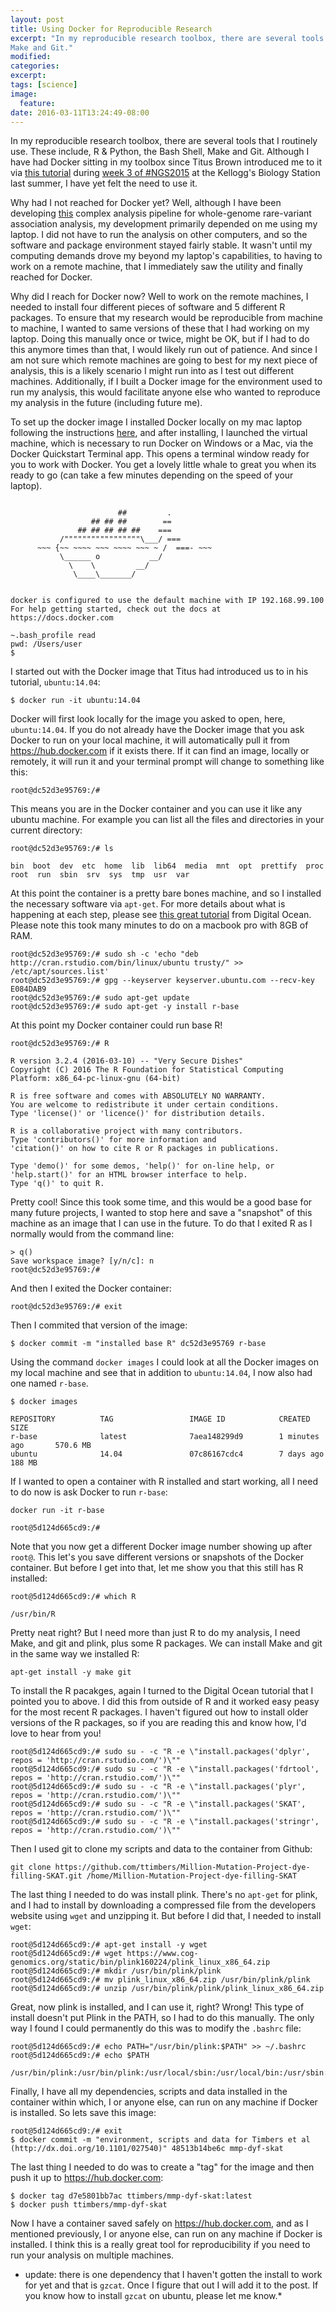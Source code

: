 ```yaml
---
layout: post
title: Using Docker for Reproducible Research
excerpt: "In my reproducible research toolbox, there are several tools that I routinely use. These include, R & Python, the Bash Shell,
Make and Git."
modified: 
categories: 
excerpt:
tags: [science]
image:
  feature:
date: 2016-03-11T13:24:49-08:00
---
```


In my reproducible research toolbox, there are several tools that I routinely use. These include, R & Python, the Bash Shell,
Make and Git. Although I have had Docker sitting in my toolbox since Titus Brown introduced me to it via [this tutorial](http://angus.readthedocs.org/en/2015/week3/CTB_docker.html)
during [week 3 of #NGS2015](http://angus.readthedocs.org/en/2015/week3.html) at the Kellogg's Biology Station last summer, I 
have yet felt the need to use it.

Why had I not reached for Docker yet? Well, although I have been developing [this](https://github.com/ttimbers/Million-Mutation-Project-dye-filling-SKAT) complex analysis pipeline for whole-genome 
rare-variant association analysis, my development primarily depended on me using my laptop. I did not have to run the analysis
on other computers, and so the software and package environment stayed fairly stable. It wasn't until my computing demands
drove my beyond my laptop's capabilities, to having to work on a remote machine, that I immediately saw the utility and finally
reached for Docker.

Why did I reach for Docker now? Well to work on the remote machines, I needed to install four different pieces of software
and 5 different R packages. To ensure that my research would be reproducible from machine to machine, I wanted to same versions
of these that I had working on my laptop. Doing this manually once or twice, might be OK, but if I had to do this anymore times
than that, I would likely run out of patience. And since I am not sure which remote machines are going to best for my next
piece of analysis, this is a likely scenario I might run into as I test out different machines. Additionally, if I built a 
Docker image for the environment used to run my analysis, this would facilitate anyone else who wanted to reproduce my 
analysis in the future (including future me).

To set up the docker image I installed Docker locally on my mac laptop following the instructions [here](https://docs.docker.com/engine/installation/mac/), and after installing, I launched the virtual machine, which is necessary to run Docker on Windows or a Mac, via the Docker Quickstart Terminal app. 
This opens a terminal window ready for you to work with Docker. You get a lovely little whale to great
you when its ready to go (can take a few minutes depending on the speed of your laptop).

~~~

                        ##         .
                  ## ## ##        ==
               ## ## ## ## ##    ===
           /"""""""""""""""""\___/ ===
      ~~~ {~~ ~~~~ ~~~ ~~~~ ~~~ ~ /  ===- ~~~
           \______ o           __/
             \    \         __/
              \____\_______/


docker is configured to use the default machine with IP 192.168.99.100
For help getting started, check out the docs at https://docs.docker.com

~.bash_profile read
pwd: /Users/user
$
~~~

I started out with the Docker image that Titus had introduced us to in his tutorial, `ubuntu:14.04`:

~~~
$ docker run -it ubuntu:14.04
~~~

Docker will first look locally for the image you asked to open, here, `ubuntu:14.04`. If you do not already have the Docker
image that you ask Docker to run on your local machine, it will automatically pull it from https://hub.docker.com if it exists there. If it can find an image, locally or remotely, it will run it and your terminal prompt will change to something like this:

~~~
root@dc52d3e95769:/#
~~~

This means you are in the Docker container and you can use it like any ubuntu machine. For example you can list all the files and directories in your current directory:

~~~
root@dc52d3e95769:/# ls
~~~

~~~
bin  boot  dev  etc  home  lib  lib64  media  mnt  opt  prettify  proc  root  run  sbin  srv  sys  tmp  usr  var
~~~

At this point the container is a pretty bare bones machine, and so I installed the necessary software via `apt-get`. For more details about what is happening at each step, please see [this great tutorial](https://www.digitalocean.com/community/tutorials/how-to-set-up-r-on-ubuntu-14-04) from Digital Ocean. Please note this took many minutes to do on a macbook pro with 8GB of RAM.

~~~
root@dc52d3e95769:/# sudo sh -c 'echo "deb http://cran.rstudio.com/bin/linux/ubuntu trusty/" >> /etc/apt/sources.list'
root@dc52d3e95769:/# gpg --keyserver keyserver.ubuntu.com --recv-key E084DAB9
root@dc52d3e95769:/# sudo apt-get update
root@dc52d3e95769:/# sudo apt-get -y install r-base
~~~

At this point my Docker container could run base R! 

~~~
root@dc52d3e95769:/# R

R version 3.2.4 (2016-03-10) -- "Very Secure Dishes"
Copyright (C) 2016 The R Foundation for Statistical Computing
Platform: x86_64-pc-linux-gnu (64-bit)

R is free software and comes with ABSOLUTELY NO WARRANTY.
You are welcome to redistribute it under certain conditions.
Type 'license()' or 'licence()' for distribution details.

R is a collaborative project with many contributors.
Type 'contributors()' for more information and
'citation()' on how to cite R or R packages in publications.

Type 'demo()' for some demos, 'help()' for on-line help, or
'help.start()' for an HTML browser interface to help.
Type 'q()' to quit R.
~~~

Pretty cool! Since this took some time, and this would be a good base for many future projects, I wanted to stop here and save a "snapshot" of this machine as an image that I can use in the future. To do that I exited R as I normally would from the command line:

~~~
> q()
Save workspace image? [y/n/c]: n
root@dc52d3e95769:/# 
~~~

And then I exited the Docker container:

~~~
root@dc52d3e95769:/# exit
~~~

Then I commited that version of the image:

~~~
$ docker commit -m "installed base R" dc52d3e95769 r-base
~~~

Using the command `docker images` I could look at all the Docker images on my local machine and see that in addition to `ubuntu:14.04`, I now also had one named `r-base`.

~~~
$ docker images
~~~

~~~
REPOSITORY          TAG                 IMAGE ID            CREATED             SIZE
r-base              latest              7aea148299d9        1 minutes ago       570.6 MB
ubuntu              14.04               07c86167cdc4        7 days ago          188 MB
~~~

If I wanted to open a container with R installed and start working, all I need to do now is ask Docker to run `r-base`: 

~~~
docker run -it r-base
~~~

~~~
root@5d124d665cd9:/#
~~~

Note that you now get a different Docker image number showing up after `root@`. This let's you save different versions or snapshots of the Docker container. But before I get into that, let me show you that this still has R installed:

~~~
root@5d124d665cd9:/# which R
~~~

~~~
/usr/bin/R
~~~

Pretty neat right? But I need more than just R to do my analysis, I need Make, and git and plink, plus some R packages. We can install Make and git in the same way we installed R:

~~~
apt-get install -y make git
~~~

To install the R pacakges, again I turned to the Digital Ocean tutorial that I pointed you to above. I did this from outside of R and it worked easy peasy for the most recent R packages. I haven't figured out how to install older versions of the R packages, so if you are reading this and know how, I'd love to hear from you!

~~~
root@5d124d665cd9:/# sudo su - -c "R -e \"install.packages('dplyr', repos = 'http://cran.rstudio.com/')\""
root@5d124d665cd9:/# sudo su - -c "R -e \"install.packages('fdrtool', repos = 'http://cran.rstudio.com/')\""
root@5d124d665cd9:/# sudo su - -c "R -e \"install.packages('plyr', repos = 'http://cran.rstudio.com/')\""
root@5d124d665cd9:/# sudo su - -c "R -e \"install.packages('SKAT', repos = 'http://cran.rstudio.com/')\""
root@5d124d665cd9:/# sudo su - -c "R -e \"install.packages('stringr', repos = 'http://cran.rstudio.com/')\""
~~~

Then I used git to clone my scripts and data to the container from Github:

~~~
git clone https://github.com/ttimbers/Million-Mutation-Project-dye-filling-SKAT.git /home/Million-Mutation-Project-dye-filling-SKAT
~~~

The last thing I needed to do was install plink. There's no `apt-get` for plink, and I had to install by downloading a compressed file from the developers website using `wget` and unzipping it. But before I did that, I needed to install `wget`: 

~~~
root@5d124d665cd9:/# apt-get install -y wget
root@5d124d665cd9:/# wget https://www.cog-genomics.org/static/bin/plink160224/plink_linux_x86_64.zip
root@5d124d665cd9:/# mkdir /usr/bin/plink/plink
root@5d124d665cd9:/# mv plink_linux_x86_64.zip /usr/bin/plink/plink
root@5d124d665cd9:/# unzip /usr/bin/plink/plink/plink_linux_x86_64.zip
~~~

Great, now plink is installed, and I can use it, right? Wrong! This type of install doesn't put Plink in the PATH, so I had to do this manually. The only way I found I could permanently do this was to modify the `.bashrc` file:

~~~
root@5d124d665cd9:/# echo PATH="/usr/bin/plink:$PATH" >> ~/.bashrc
root@5d124d665cd9:/# echo $PATH
~~~

~~~
/usr/bin/plink:/usr/bin/plink:/usr/local/sbin:/usr/local/bin:/usr/sbin:/usr/bin:/sbin:/bin
~~~

Finally, I have all my dependencies, scripts and data installed in the container within which, I or anyone else, can run on any machine if Docker is installed. So lets save this image:

~~~
root@5d124d665cd9:/# exit
$ docker commit -m "environment, scripts and data for Timbers et al (http://dx.doi.org/10.1101/027540)" 48513b14be6c mmp-dyf-skat
~~~

The last thing I needed to do was to create a "tag" for the image and then push it up to https://hub.docker.com:

~~~
$ docker tag d7e5801bb7ac ttimbers/mmp-dyf-skat:latest
$ docker push ttimbers/mmp-dyf-skat
~~~

Now I have a container saved safely on https://hub.docker.com, and as I mentioned previously, I or anyone else, can run on any machine if Docker is installed. I think this is a really great tool for reproducibility if you need to run your analysis on multiple machines. 

* update: there is one dependency that I haven't gotten the install to work for yet and that is `gzcat`. Once I figure that out I will add it to the post. If you know how to install `gzcat` on ubuntu, please let me know.*
